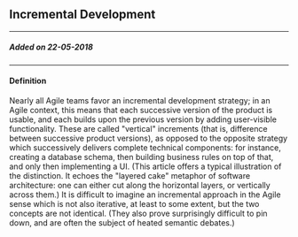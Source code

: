 ## Incremental Development
---
##### Added on 22-05-2018
---

#### Definition
Nearly all Agile teams favor an incremental development strategy; in an Agile context, this means that each successive version of the product is usable, and each builds upon the previous version by adding user-visible functionality. These are called "vertical" increments (that is, difference between successive product versions), as opposed to the opposite strategy which successively delivers complete technical components: for instance, creating a database schema, then building business rules on top of that, and only then implementing a UI. (This article offers a typical illustration of the distinction. It echoes the "layered cake" metaphor of software architecture: one can either cut along the horizontal layers, or vertically across them.) It is difficult to imagine an incremental approach in the Agile sense which is not also iterative, at least to some extent, but the two concepts are not identical. (They also prove surprisingly difficult to pin down, and are often the subject of heated semantic debates.)